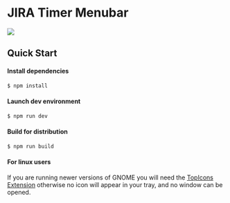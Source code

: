 # JIRA Timer Menubar

<img src="/static/demo.gif?raw=true">

## Quick Start

#### Install dependencies

```bash
$ npm install
```

#### Launch dev environment

```bash
$ npm run dev
```

#### Build for distribution

```bash
$ npm run build
```

#### For linux users

If you are running newer versions of GNOME you will need the 
[TopIcons Extension](https://extensions.gnome.org/extension/495/topicons/)
otherwise no icon will appear in your tray, and no window can be opened.
